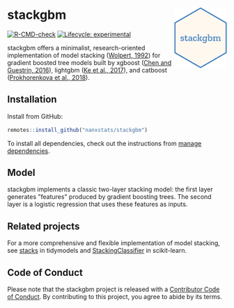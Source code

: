 # stackgbm <img src="man/figures/logo.png" align="right" width="120" />

<!-- badges: start -->
[![R-CMD-check](https://github.com/nanxstats/stackgbm/actions/workflows/R-CMD-check.yaml/badge.svg)](https://github.com/nanxstats/stackgbm/actions/workflows/R-CMD-check.yaml)
[![Lifecycle: experimental](https://img.shields.io/badge/lifecycle-experimental-orange.svg)](https://lifecycle.r-lib.org/articles/stages.html#experimental)
<!-- badges: end -->

stackgbm offers a minimalist, research-oriented implementation of model stacking
([Wolpert, 1992](https://doi.org/10.1016/S0893-6080(05)80023-1))
for gradient boosted tree models built by
xgboost ([Chen and Guestrin, 2016](https://doi.org/10.1145/2939672.2939785)),
lightgbm ([Ke et al., 2017](https://papers.nips.cc/paper/6907-lightgbm-a-highly-efficient-gradient-boosting-decision)),
and catboost ([Prokhorenkova et al., 2018](https://papers.nips.cc/paper/7898-catboost-unbiased-boosting-with-categorical-features)).

## Installation

Install from GitHub:

```r
remotes::install_github("nanxstats/stackgbm")
```

To install all dependencies, check out the instructions from
[manage dependencies](https://github.com/nanxstats/stackgbm/wiki/Manage-dependencies).

## Model

stackgbm implements a classic two-layer stacking model: the first layer
generates "features" produced by gradient boosting trees.
The second layer is a logistic regression that uses these features as inputs.

## Related projects

For a more comprehensive and flexible implementation of model stacking, see
[stacks](https://stacks.tidymodels.org) in tidymodels
and [StackingClassifier](https://scikit-learn.org/stable/modules/generated/sklearn.ensemble.StackingClassifier.html)
in scikit-learn.

## Code of Conduct

Please note that the stackgbm project is released with a
[Contributor Code of Conduct](https://nanx.me/stackgbm/CODE_OF_CONDUCT.html).
By contributing to this project, you agree to abide by its terms.
